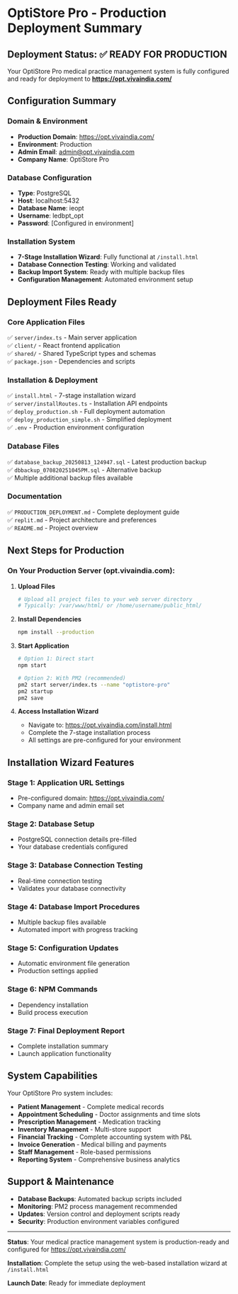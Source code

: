 # OptiStore Pro - Production Deployment Summary

## Deployment Status: ✅ READY FOR PRODUCTION

Your OptiStore Pro medical practice management system is fully configured and ready for deployment to **https://opt.vivaindia.com/**

## Configuration Summary

### Domain & Environment
- **Production Domain**: https://opt.vivaindia.com/
- **Environment**: Production
- **Admin Email**: admin@opt.vivaindia.com
- **Company Name**: OptiStore Pro

### Database Configuration
- **Type**: PostgreSQL
- **Host**: localhost:5432
- **Database Name**: ieopt
- **Username**: ledbpt_opt
- **Password**: [Configured in environment]

### Installation System
- **7-Stage Installation Wizard**: Fully functional at `/install.html`
- **Database Connection Testing**: Working and validated
- **Backup Import System**: Ready with multiple backup files
- **Configuration Management**: Automated environment setup

## Deployment Files Ready

### Core Application Files
✅ `server/index.ts` - Main server application  
✅ `client/` - React frontend application  
✅ `shared/` - Shared TypeScript types and schemas  
✅ `package.json` - Dependencies and scripts  

### Installation & Deployment
✅ `install.html` - 7-stage installation wizard  
✅ `server/installRoutes.ts` - Installation API endpoints  
✅ `deploy_production.sh` - Full deployment automation  
✅ `deploy_production_simple.sh` - Simplified deployment  
✅ `.env` - Production environment configuration  

### Database Files
✅ `database_backup_20250813_124947.sql` - Latest production backup  
✅ `dbbackup_070820251045PM.sql` - Alternative backup  
✅ Multiple additional backup files available  

### Documentation
✅ `PRODUCTION_DEPLOYMENT.md` - Complete deployment guide  
✅ `replit.md` - Project architecture and preferences  
✅ `README.md` - Project overview  

## Next Steps for Production

### On Your Production Server (opt.vivaindia.com):

1. **Upload Files**
   ```bash
   # Upload all project files to your web server directory
   # Typically: /var/www/html/ or /home/username/public_html/
   ```

2. **Install Dependencies**
   ```bash
   npm install --production
   ```

3. **Start Application**
   ```bash
   # Option 1: Direct start
   npm start
   
   # Option 2: With PM2 (recommended)
   pm2 start server/index.ts --name "optistore-pro"
   pm2 startup
   pm2 save
   ```

4. **Access Installation Wizard**
   - Navigate to: https://opt.vivaindia.com/install.html
   - Complete the 7-stage installation process
   - All settings are pre-configured for your environment

## Installation Wizard Features

### Stage 1: Application URL Settings
- Pre-configured domain: https://opt.vivaindia.com/
- Company name and admin email set

### Stage 2: Database Setup  
- PostgreSQL connection details pre-filled
- Your database credentials configured

### Stage 3: Database Connection Testing
- Real-time connection testing
- Validates your database connectivity

### Stage 4: Database Import Procedures
- Multiple backup files available
- Automated import with progress tracking

### Stage 5: Configuration Updates
- Automatic environment file generation
- Production settings applied

### Stage 6: NPM Commands  
- Dependency installation
- Build process execution

### Stage 7: Final Deployment Report
- Complete installation summary
- Launch application functionality

## System Capabilities

Your OptiStore Pro system includes:

- **Patient Management** - Complete medical records
- **Appointment Scheduling** - Doctor assignments and time slots
- **Prescription Management** - Medication tracking
- **Inventory Management** - Multi-store support
- **Financial Tracking** - Complete accounting system with P&L
- **Invoice Generation** - Medical billing and payments
- **Staff Management** - Role-based permissions
- **Reporting System** - Comprehensive business analytics

## Support & Maintenance

- **Database Backups**: Automated backup scripts included
- **Monitoring**: PM2 process management recommended  
- **Updates**: Version control and deployment scripts ready
- **Security**: Production environment variables configured

---

**Status**: Your medical practice management system is production-ready and configured for https://opt.vivaindia.com/

**Installation**: Complete the setup using the web-based installation wizard at `/install.html`

**Launch Date**: Ready for immediate deployment